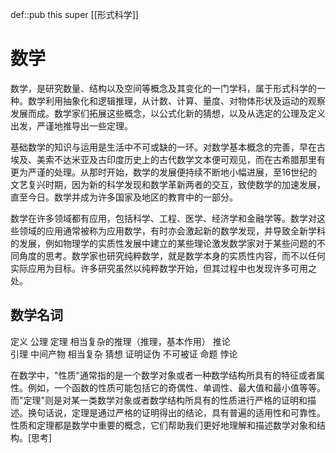 
def::pub this super [[形式科学]]

# 数学

数学，是研究数量、结构以及空间等概念及其变化的一门学科，属于形式科学的一种。数学利用抽象化和逻辑推理，从计数、计算、量度、对物体形状及运动的观察发展而成。数学家们拓展这些概念，以公式化新的猜想，以及从选定的公理及定义出发，严谨地推导出一些定理。

基础数学的知识与运用是生活中不可或缺的一环。对数学基本概念的完善，早在古埃及、美索不达米亚及古印度历史上的古代数学文本便可观见，而在古希腊那里有更为严谨的处理。从那时开始，数学的发展便持续不断地小幅进展，至16世纪的文艺复兴时期，因为新的科学发现和数学革新两者的交互，致使数学的加速发展，直至今日。数学并成为许多国家及地区的教育中的一部分。

数学在许多领域都有应用，包括科学、工程、医学、经济学和金融学等。数学对这些领域的应用通常被称为应用数学，有时亦会激起新的数学发现，并导致全新学科的发展，例如物理学的实质性发展中建立的某些理论激发数学家对于某些问题的不同角度的思考。数学家也研究纯粹数学，就是数学本身的实质性内容，而不以任何实际应用为目标。许多研究虽然以纯粹数学开始，但其过程中也发现许多可用之处。

## 数学名词

定义
公理
定理  相当复杂的推理（推理，基本作用）
推论  
引理  中间产物 相当复杂
猜想  证明证伪 不可被证
命题 
悖论  


在数学中，"性质"通常指的是一个数学对象或者一种数学结构所具有的特征或者属性。例如，一个函数的性质可能包括它的奇偶性、单调性、最大值和最小值等等。而"定理"则是对某一类数学对象或者数学结构所具有的性质进行严格的证明和描述。换句话说，定理是通过严格的证明得出的结论，具有普遍的适用性和可靠性。性质和定理都是数学中重要的概念，它们帮助我们更好地理解和描述数学对象和结构。[思考]